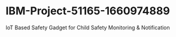 # IBM-Project-51165-1660974889
IoT Based Safety Gadget for Child Safety Monitoring &amp; Notification
